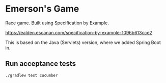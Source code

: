 # Emerson's Game

Race game.  Built using Specification by Example.

https://ealden.escanan.com/specification-by-example-1096b613cce2

This is based on the Java (Servlets) version, where we added Spring Boot in.

## Run acceptance tests

`./gradlew test cucumber`
